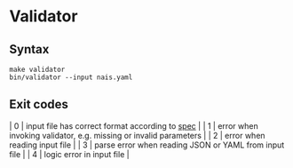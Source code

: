 # Validator

## Syntax
```
make validator
bin/validator --input nais.yaml
```

## Exit codes
| 0 | input file has correct format according to [spec](https://doc.nais.io/nais-application/manifest) |
| 1 | error when invoking validator, e.g. missing or invalid parameters |
| 2 | error when reading input file |
| 3 | parse error when reading JSON or YAML from input file |
| 4 | logic error in input file |
